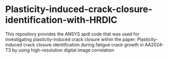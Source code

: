 # Plasticity-induced-crack-closure-identification-with-HRDIC
This repository provides the ANSYS apdl code that was used for investigating plasticity-induced crack closure within the paper: Plasticity-induced crack closure identification during fatigue crack growth in AA2024-T3 by using high-resolution digital image correlation
